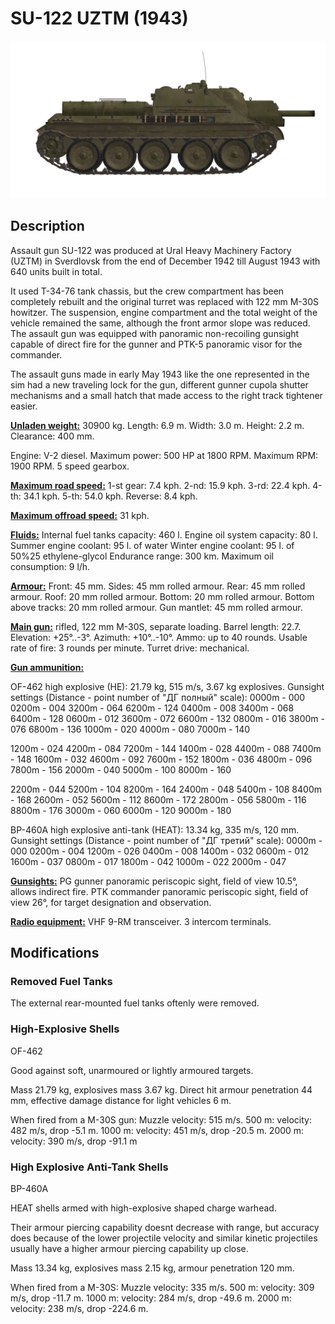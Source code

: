 # SU-122 UZTM (1943)

![_su122](../images/_su122.png)

## Description

Assault gun SU-122 was produced at Ural Heavy Machinery Factory (UZTM) in Sverdlovsk from the end of December 1942 till August 1943 with 640 units built in total. 

It used Т-34-76 tank chassis, but the crew compartment has been completely rebuilt and the original turret was replaced with 122 mm M-30S howitzer. The suspension, engine compartment and the total weight of the vehicle remained the same, although the front armor slope was reduced. The assault gun was equipped with panoramic non-recoiling gunsight capable of direct fire for the gunner and PTK-5 panoramic visor for the commander.

The assault guns made in early May 1943 like the one represented in the sim had a new traveling lock for the gun, different gunner cupola shutter mechanisms and a small hatch that made access to the right track tightener easier.

<b><u>Unladen weight:</u></b> 30900 kg.
Length: 6.9 m.
Width: 3.0 m.
Height: 2.2 m.
Clearance: 400 mm.

Engine: V-2 diesel.
Maximum power: 500 HP at 1800 RPM.
Maximum RPM: 1900 RPM.
5 speed gearbox.

<b><u>Maximum road speed:</u></b>
1-st gear: 7.4 kph.
2-nd: 15.9 kph.
3-rd: 22.4 kph.
4-th: 34.1 kph.
5-th: 54.0 kph.
Reverse: 8.4 kph.

<b><u>Maximum offroad speed:</u></b> 31 kph.

<b><u>Fluids:</u></b>
Internal fuel tanks capacity: 460 l.
Engine oil system capacity: 80 l.
Summer engine coolant: 95 l. of water
Winter engine coolant: 95 l. of 50%25 ethylene-glycol
Endurance range: 300 km.
Maximum oil consumption: 9 l/h.

<b><u>Armour:</u></b>
Front: 45 mm.
Sides: 45 mm rolled armour.
Rear: 45 mm rolled armour.
Roof: 20 mm rolled armour.
Bottom: 20 mm rolled armour.
Bottom above tracks: 20 mm rolled armour.
Gun mantlet: 45 mm rolled armour.

<b><u>Main gun:</u></b> rifled, 122 mm M-30S, separate loading.
Barrel length: 22.7.
Elevation: +25°..-3°.
Azimuth: +10°..-10°.
Ammo: up to 40 rounds.
Usable rate of fire: 3 rounds per minute.
Turret drive: mechanical.

<b><u>Gun ammunition:</u></b> 

OF-462 high explosive (HE): 21.79 kg, 515 m/s, 3.67 kg explosives.
Gunsight settings
(Distance - point number of "ДГ полный" scale):
0000m - 000
0200m - 004    3200m - 064    6200m - 124
0400m - 008    3400m - 068    6400m - 128
0600m - 012    3600m - 072    6600m - 132
0800m - 016    3800m - 076    6800m - 136
1000m - 020    4000m - 080    7000m - 140

1200m - 024    4200m - 084    7200m - 144
1400m - 028    4400m - 088    7400m - 148
1600m - 032    4600m - 092    7600m - 152
1800m - 036    4800m - 096    7800m - 156
2000m - 040    5000m - 100    8000m - 160

2200m - 044    5200m - 104    8200m - 164
2400m - 048    5400m - 108    8400m - 168
2600m - 052    5600m - 112    8600m - 172
2800m - 056    5800m - 116    8800m - 176
3000m - 060    6000m - 120    9000m - 180

BP-460A high explosive anti-tank (HEAT): 13.34 kg, 335 m/s, 120 mm.
Gunsight settings
(Distance - point number of "ДГ третий" scale):
0000m - 000
0200m - 004    1200m - 026
0400m - 008    1400m - 032
0600m - 012    1600m - 037
0800m - 017    1800m - 042
1000m - 022    2000m - 047

<b><u>Gunsights:</u></b>
PG gunner panoramic periscopic sight, field of view 10.5°, allows indirect fire.
PTK commander panoramic periscopic sight, field of view 26°, for target designation and observation.

<b><u>Radio equipment:</u></b>
VHF 9-RM transceiver.
3 intercom terminals.


## Modifications

### Removed Fuel Tanks

The external rear-mounted fuel tanks oftenly were removed.
### High-Explosive Shells

OF-462

Good against soft, unarmoured or lightly armoured targets.

Mass 21.79 kg, explosives mass 3.67 kg.
Direct hit armour penetration 44 mm, effective damage distance for light vehicles 6 m.

When fired from a M-30S gun:
Muzzle velocity: 515 m/s.
500 m: velocity: 482 m/s, drop -5.1 m.
1000 m: velocity: 451 m/s, drop -20.5 m.
2000 m: velocity: 390 m/s, drop -91.1 m
### High Explosive Anti-Tank Shells

BP-460A

HEAT shells armed with high-explosive shaped charge warhead.

Their armour piercing capability doesnt decrease with range, but accuracy does because of the lower projectile velocity and similar kinetic projectiles usually have a higher armour piercing capability up close.

Mass 13.34 kg, explosives mass 2.15 kg, armour penetration 120 mm.

When fired from a M-30S:
Muzzle velocity: 335 m/s.
500 m: velocity: 309 m/s, drop -11.7 m.
1000 m: velocity: 284 m/s, drop -49.6 m.
2000 m: velocity: 238 m/s, drop -224.6 m.